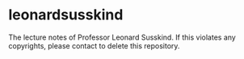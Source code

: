 # leonardsusskind
The lecture notes of Professor Leonard Susskind. If this violates any copyrights, please contact to delete this repository. 
